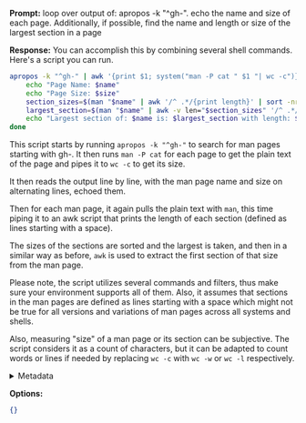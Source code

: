 **Prompt:**
loop over output of: apropos -k "^gh-". echo the name and size of each page. Additionally, if possible, find the name and length or size of the largest section in a page

**Response:**
You can accomplish this by combining several shell commands. Here's a script you can run.

```bash
apropos -k "^gh-" | awk '{print $1; system("man -P cat " $1 "| wc -c")}' | while read -r name; read -r size; do
    echo "Page Name: $name"
    echo "Page Size: $size"
    section_sizes=$(man "$name" | awk '/^ .*/{print length}' | sort -nr | head -1)
    largest_section=$(man "$name" | awk -v len="$section_sizes" '/^ .*/ && length == len' | head -1)
    echo "Largest section of: $name is: $largest_section with length: $section_sizes"
done
```

This script starts by running `apropos -k "^gh-"` to search for man pages starting with gh-. It then runs `man -P cat` for each page to get the plain text of the page and pipes it to `wc -c` to get its size.

It then reads the output line by line, with the man page name and size on alternating lines, echoed them.

Then for each man page, it again pulls the plain text with `man`, this time piping it to an awk script that prints the length of each section (defined as lines starting with a space).

The sizes of the sections are sorted and the largest is taken, and then in a similar way as before, `awk` is used to extract the first section of that size from the man page.

Please note, the script utilizes several commands and filters, thus make sure your environment supports all of them. Also, it assumes that sections in the man pages are defined as lines starting with a space which might not be true for all versions and variations of man pages across all systems and shells.

Also, measuring "size" of a man page or its section can be subjective. The script considers it as a count of characters, but it can be adapted to count words or lines if needed by replacing `wc -c` with `wc -w` or `wc -l` respectively.

<details><summary>Metadata</summary>

- Duration: 43741 ms
- Datetime: 2023-08-24T11:32:30.022215
- Model: gpt-4-0613

</details>

**Options:**
```json
{}
```

